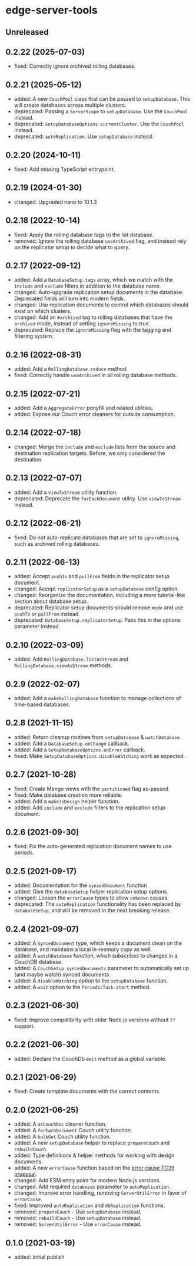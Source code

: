 # edge-server-tools

## Unreleased

## 0.2.22 (2025-07-03)

- fixed: Correctly ignore archived rolling databases.

## 0.2.21 (2025-05-12)

- added: A new `CouchPool` class that can be passed to `setupDatabase`. This will create databases across multiple clusters.
- deprecated: Passing a `ServerScope` to `setupDatabase`. Use the `CouchPool` instead.
- deprecated: `SetupDatabaseOptions.currentCluster`. Use the `CouchPool` instead.
- deprecated: `autoReplication`. Use `setupDatabase` instead.

## 0.2.20 (2024-10-11)

- fixed: Add missing TypeScript entrypoint.

## 0.2.19 (2024-01-30)

- changed: Upgraded nano to 10.1.3

## 0.2.18 (2022-10-14)

- fixed: Apply the rolling database tags to the list database.
- removed: Ignore the rolling database `useArchived` flag, and instead rely on the replicator setup to decide what to query.

## 0.2.17 (2022-09-12)

- added: Add a `DatabaseSetup.tags` array, which we match with the `include` and `exclude` filters in addition to the database name.
- changed: Auto-upgrade replication setup documents in the database. Deprecated fields will turn into modern fields.
- changed: Use replication documents to control which databases should exist on which clusters.
- changed: Add an `#archived` tag to rolling databases that have the `archived` mode, instead of setting `ignoreMissing` to true.
- deprecated: Replace the `ignoreMissing` flag with the tagging and filtering system.

## 0.2.16 (2022-08-31)

- added: Add a `RollingDatabase.reduce` method.
- fixed: Correctly handle `useArchived` in all rolling database methods.

## 0.2.15 (2022-07-21)

- added: Add a `AggregateError` ponyfill and related utilities.
- added: Expose our Couch error cleaners for outside consumption.

## 0.2.14 (2022-07-18)

- changed: Merge the `include` and `exclude` lists from the source and destination replication targets. Before, we only considered the destination.

## 0.2.13 (2022-07-07)

- added: Add a `viewToStream` utility function.
- deprecated: Deprecate the `forEachDocument` utility. Use `viewToStream` instead.

## 0.2.12 (2022-06-21)

- fixed: Do not auto-replicate databases that are set to `ignoreMissing`, such as archived rolling databases.

## 0.2.11 (2022-06-13)

- added: Accept `pushTo` and `pullFrom` fields in the replicator setup document.
- changed: Accept `replicatorSetup` as a `setupDatabase` config option.
- changed: Reorganize the documentation, including a more tutorial-like section about database setup.
- deprecated: Replicator setup documents should remove `mode` and use `pushTo` or `pullFrom` instead.
- deprecated: `DatabaseSetup.replicatorSetup`. Pass this in the options parameter instead.

## 0.2.10 (2022-03-09)

- added: Add `RollingDatabase.listAsStream` and `RollingDatabase.viewAsStream` methods.

## 0.2.9 (2022-02-07)

- added: Add a `makeRollingDatabase` function to manage collections of time-based databases.

## 0.2.8 (2021-11-15)

- added: Return cleanup routines from `setupDatabase` & `watchDatabase`.
- added: Add a `DatabaseSetup.onChange` callback.
- added: Add a `SetupDatabaseOptions.onError` callback.
- fixed: Make `SetupDatabaseOptions.disableWatching` work as expected.

## 0.2.7 (2021-10-28)

- fixed: Create Mango views with the `partitioned` flag as-passed.
- fixed: Make database creation more reliable.
- added: Add a `makeJsDesign` helper function.
- added: Add `include` and `exclude` filters to the replication setup document.

## 0.2.6 (2021-09-30)

- fixed: Fix the auto-generated replication document names to use periods.

## 0.2.5 (2021-09-17)

- added: Documentation for the `syncedDocument` function
- added: Give the `databaseSetup` helper replication setup options.
- changed: Loosen the `errorCause` types to allow `unknown` causes.
- deprecated: The `autoReplication` functionality has been replaced by `databaseSetup`, and will be removed in the next breaking release.

## 0.2.4 (2021-09-07)

- added: A `SyncedDocument` type, which keeps a document clean on the database, and maintains a local in-memory copy as well.
- added: A `watchDatabase` function, which subscribes to changes in a CouchDB database.
- added: A `CouchSetup.syncedDocuments` parameter to automatically set up (and maybe watch) synced documents.
- added: A `disableWatching` option to the `setupDatabase` function.
- added: A `wait` option to the `PeriodicTask.start` method.

## 0.2.3 (2021-06-30)

- fixed: Improve compatibility with older Node.js versions without `??` support.

## 0.2.2 (2021-06-30)

- added: Declare the CouchDb `emit` method as a global variable.

## 0.2.1 (2021-06-29)

- fixed: Create template documents with the correct contents.

## 0.2.0 (2021-06-25)

- added: A `asCouchDoc` cleaner function.
- added: A `forEachDocument` Couch utility function.
- added: A `bulkGet` Couch utility function.
- added: A new `setupDatabase` helper to replace `prepareCouch` and `rebuildCouch`.
- added: Type definitions & helper methods for working with design documents.
- added: A new `errorCause` function based on the [error cause TC39 proposal](https://github.com/tc39/proposal-error-cause).
- changed: Add ESM entry point for modern Node.js versions.
- changed: Add required `databases` parameter to `autoReplication`.
- changed: Improve error handling, removing `ServerUtilError` in favor of `errorCause`.
- fixed: Improved `autoReplication` and `dbReplication` functions.
- removed: `prepareCouch` - Use `setupDatabase` instead.
- removed: `rebuildCouch` - Use `setupDatabase` instead.
- removed: `ServerUtilError` - Use `errorCause` instead.

## 0.1.0 (2021-03-19)

- added: Initial publish

